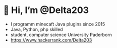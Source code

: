 # 👋 Hi, I’m @Delta203
- I programm minecaft Java plugins since 2015
- Java, Python, php skilled
- student, computer science University Paderborn
- https://www.hackerrank.com/Delta203
<!---
Delta203/Delta203 is a ✨ special ✨ repository because its `README.md` (this file) appears on your GitHub profile.
You can click the Preview link to take a look at your changes.
--->
